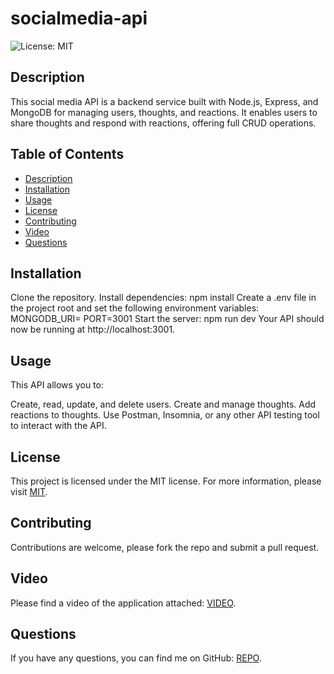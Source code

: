 # socialmedia-api

![License: MIT](https://img.shields.io/badge/License-MIT-yellow.svg)

## Description
This social media API is a backend service built with Node.js, Express, and MongoDB for managing users, thoughts, and reactions. It enables users to share thoughts and respond with reactions, offering full CRUD operations. 

## Table of Contents
- [Description](#description)
- [Installation](#installation)
- [Usage](#usage)
- [License](#license)
- [Contributing](#contributing)
- [Video](#video)
- [Questions](#questions)

## Installation
Clone the repository. Install dependencies:
npm install
Create a .env file in the project root and set the following environment variables:
MONGODB_URI=<your-mongo-db-connection-string>
PORT=3001
Start the server:
npm run dev
Your API should now be running at http://localhost:3001.

## Usage
This API allows you to:

Create, read, update, and delete users.
Create and manage thoughts.
Add reactions to thoughts.
Use Postman, Insomnia, or any other API testing tool to interact with the API.

## License
This project is licensed under the MIT license. For more information, please visit [MIT](https://opensource.org/licenses/MIT).


## Contributing
Contributions are welcome, please fork the repo and submit a pull request.

## Video
Please find a video of the application attached: [VIDEO](https://drive.google.com/file/d/1-PsvCHReNZlpeI_0sBdoAaSdIloJ2jLT/view?usp=sharing).

## Questions
If you have any questions, you can find me on GitHub: [REPO](https://github.com/Sabrina-Sawyer/mongoose-social-media-backend).
